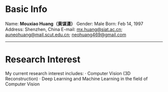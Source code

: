 # Basic Info
Name: **Mouxiao Huang（黄谋潇）**
Gender: Male
Born: Feb 14, 1997
Address: Shenzhen, China
E-mail: mx.huang@siat.ac.cn; auneohuang@mail.scut.edu.cn; neohuang469@gmail.com

---

# Research Interest
My current research interest includes:
 · Computer Vision (3D Reconstruction)
 · Deep Learning and Machine Learning in the field of Computer Vision

